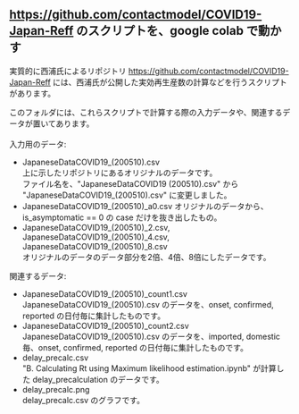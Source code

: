 ## https://github.com/contactmodel/COVID19-Japan-Reff のスクリプトを、google colab で動かす
実質的に西浦氏によるリポジトリ https://github.com/contactmodel/COVID19-Japan-Reff には、西浦氏が公開した実効再生産数の計算などを行うスクリプトがあります。<br>

このフォルダには、これらスクリプトで計算する際の入力データや、関連するデータが置いてあります。<br>
<br>
入力用のデータ:
- JapaneseDataCOVID19_(200510).csv<br>
  上に示したリポジトリにあるオリジナルのデータです。<br>
  ファイル名を、"JapaneseDataCOVID19 (200510).csv" から "JapaneseDataCOVID19_(200510).csv" に変更しました。
- JapaneseDataCOVID19_(200510)\_a0.csv
  オリジナルのデータから、is_asymptomatic == 0 の case だけを抜き出したもの。
- JapaneseDataCOVID19_(200510)\_2.csv, JapaneseDataCOVID19_(200510)\_4.csv, JapaneseDataCOVID19_(200510)\_8.csv<br>
  オリジナルのデータのデータ部分を2倍、4倍、8倍にしたデータです。

関連するデータ:
- JapaneseDataCOVID19_(200510)\_count1.csv<br>
  JapaneseDataCOVID19_(200510).csv のデータを、onset, confirmed, reported の日付毎に集計したものです。
- JapaneseDataCOVID19_(200510)\_count2.csv<br>
  JapaneseDataCOVID19_(200510).csv のデータを、imported, domestic 毎、onset, confirmed, reported の日付毎に集計したものです。
- delay_precalc.csv<br>
  "B. Calculating Rt using Maximum likelihood estimation.ipynb" が計算した delay_precalculation のデータです。
- delay_precalc.png<br>
  delay_precalc.csv のグラフです。
